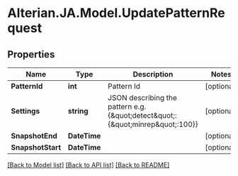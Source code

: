 # Alterian.JA.Model.UpdatePatternRequest

## Properties

Name | Type | Description | Notes
------------ | ------------- | ------------- | -------------
**PatternId** | **int** | Pattern Id | [optional] 
**Settings** | **string** | JSON describing the pattern e.g. {\&quot;detect\&quot;:{\&quot;minrep\&quot;:100}} | [optional] 
**SnapshotEnd** | **DateTime** |  | [optional] 
**SnapshotStart** | **DateTime** |  | [optional] 

[[Back to Model list]](../README.md#documentation-for-models) [[Back to API list]](../README.md#documentation-for-api-endpoints) [[Back to README]](../README.md)

